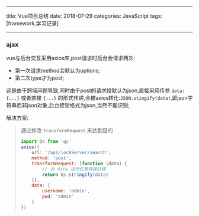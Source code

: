 -----
title: Vue项目总结
date: 2018-07-29
categories: JavaScript
tags: [framework,学习记录]

-----

### ajax

vue与后台交互采用axios库,post请求时后台会请求两次:

- 第一次请求method会默认为options;
- 第二次type才为post;

这是由于跨域问题导致,同时由于post的请求投默认为json,直接采用传参 `data: {...}` 或者直接 `{...}` 的形式传递,会被axios转化:`JSON.stingify(data)`,即json字符串而非json对象,后台接受格式为json,当然不能识别;

解决方案:

> 通过修改 `transformRequest` 来达到目的
>
> ```JavaScript
> import Qs from 'qs'
> axios({
>     url: '/api/lockServer/search',
>     method: 'post',
>     transformRequest: [function (data) {
>         // 对 data 进行任意转换处理
>         return Qs.stringify(data)
>     }],
>     data: {
>         username: 'admin',
>         pwd: 'admin'
>     }
> })
> 
> ```